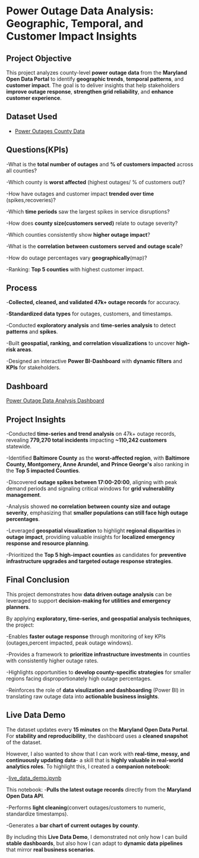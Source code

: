 # Power Outage Data Analysis: Geographic, Temporal, and Customer Impact Insights

## **Project Objective**

This project analyzes county-level **power outage data** from the **Maryland Open Data Portal** to identify **geographic trends**, **temporal patterns**, and **customer impact**. The goal is to deliver insights that help stakeholders **improve outage response**, **strengthen grid reliability**, and **enhance customer experience**.

## **Dataset Used**

- <a href="https://github.com/aagomu1/Power-Outage-Data-Analysis/blob/main/Power_Outages_-_County_20250826.microsoftexcelworksheet.xlsx">Power Outages County Data</a>

## **Questions(KPIs)**

-What is the **total number of outages** and **% of customers impacted** across all counties?

-Which county is **worst affected** (highest outages/ % of customers out)?

-How have outages and customer impact **trended over time** (spikes,recoveries)?

-Which **time periods** saw the largest spikes in service disruptions?

-How does **county size(customers served)** relate to outage severity?

-Which counties consistently show **higher outage impact**?

-What is the **correlation between customers served and outage scale**?

-How do outage percentages vary **geographically**(map)?

-Ranking: **Top 5 counties** with highest customer impact.


## **Process**

\-**Collected, cleaned, and validated 47k+ outage records** for accuracy.

-**Standardized data types** for outages, customers, and timestamps.

-Conducted **exploratory analysis** and **time-series analysis** to detect **patterns** and **spikes**.

-Built **geospatial, ranking, and correlation visualizations** to uncover **high-risk areas**.

-Designed an interactive **Power BI-Dashboard** with **dynamic filters** and **KPIs** for stakeholders.


## **Dashboard**
<a href="https://github.com/aagomu1/Power-Outage-Data-Analysis/blob/main/Power_Outage_Data_Analysis_Dashboard.pdf">Power Outage Data Analysis Dashboard</a>


## **Project Insights**

-Conducted **time-series and trend analysis** on 47k+ outage records, revealing **779,270 total incidents** impacting **~110,242 customers** statewide.

-Identified **Baltimore County** as the **worst-affected region**, with **Baltimore County, Montgomery, Anne Arundel, and Prince George's** also ranking in the **Top 5 impacted Counties**.

-Discovered **outage spikes between 17:00-20:00**, aligning with peak demand periods and signaling critical windows for **grid vulnerability management**.

-Analysis showed **no correlation between county size and outage severity**, emphasizing that **smaller populations can still face high outage percentages**.

-Leveraged **geospatial visualization** to highlight **regional disparities** in **outage impact**, providiing valuable insights for **localized emergency response and resource planning**.

-Prioritized the **Top 5 high-impact counties** as candidates for **preventive infrastructure upgrades and targeted outage response strategies**.

## **Final Conclusion**

This project demonstrates how **data driven outage analysis** can be leveraged to support **decision-making for utilities and emergency planners**.

By applying **exploratory, time-series, and geospatial analysis techniques**, the project:

-Enables **faster outage response** through monitoring of key KPIs (outages,percent impacted, peak outage windows).

-Provides a framework to **prioritize infrastructure investments** in counties with consistently higher outage rates.

-Highlights opportunities to **develop county-specific strategies** for smaller regions facing disproportionately high outage percentages.

-Reinforces the role of **data visulization and dashboarding** (Power BI) in translating raw outage data into **actionable business insights**.


## **Live Data Demo**

The dataset updates every **15 minutes** on the **Maryland Open Data Portal**.
For **stability and reproducibility**, the dashboard uses a **cleaned snapshot** of the dataset.

However, I also wanted to show that I can work with **real-time, messy, and continuously updating data**- a skill that is **highly valuable in real-world analytics roles**.
To highlight this, I created a **companion notebook**:

\-[live\_data\_demo.ipynb](./live_data_demo.ipynb)

This notebook:
-**Pulls the latest outage records** directly from the **Maryland Open Data API**.

-Performs **light cleaning**(convert outages/customers to numeric, standardize timestamps).

-Generates a **bar chart of current outages by county**.

By including this **Live Data Demo**, I demonstrated not only how I can build **stable dashboards**, but also how I can adapt to **dynamic data pipelines** that mirror **real business scenarios**.

